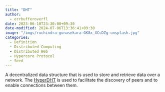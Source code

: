 ```yaml
---
title: "DHT"
author:
  - errbufferoverfl
date: 2023-06-10T23:30:00+09:30
date-modified: 2024-07-06T13:36:41+09:30
image: "/imgs/ruchindra-gunasekara-GK8x_XCcDZg-unsplash.jpg"
categories:
  - Definition
  - Distributed Computing
  - Distributed Web
  - Hypercore Protocol
  - Seed
---
```


A decentralized data structure that is used to store and retrieve data over a network. The [HyperDHT](hyperdht.md) is used to facilitate the discovery of peers and to enable connections between them.

